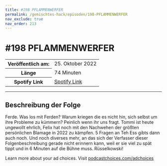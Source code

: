 ```yaml
---
title: #198 PFLAMMENWERFER
permalink: /gemischtes-hack/episoden/198-PFLAMMENWERFER
nav_exclude: true
nav_order: 213
---
```


# #198 PFLAMMENWERFER
<table class="resp-table dcf-table dcf-table-responsive dcf-table-bordered dcf-table-striped dcf-w-100%">
                    <tbody>
                        <tr>
                            <th scope="row">Veröffentlich am:</th>
                            <td data-label="Veröffentlich am:">25. Oktober 2022</td>
                        </tr>
                        <tr>
                            <th scope="row">Länge </th>
                            <td data-label="Länge ">74 Minuten</td>
                        </tr><tr>
                                <th scope="row">Spotify Link</th>
                                <td data-label="Spotify Link"><a href="https://open.spotify.com/episode/4w7p6GXwNwNTO33xLWC0kB">Spotify Link</a></td>
                            </tr></tbody>
                </table>

***

## Beschreibung der Folge

<div>
<p>Ferde. Was los mit Ferden? Warum kriegen die es nicht hin, sich selbst um ihre Probleme zu kümmern? Peinlich wenn ihr uns fragt. Tommi ist heute ungewollt ehrlich, Felix hat noch mit den Nachwehen der größten persönlichen Blamage in 2022 zu kämpfen. 5 Fragen an Teh Ess gibts dann auch noch. Und noch diverses mehr, an das sich der Verfasser dieser Folgenbeschreibung gerade nicht erinnern kann, weil er sie viel zu spät tippt und in 6 Minuten auf die Bühne muss. Rüsselkowski!</p><p> </p><p>Learn more about your ad choices. Visit <a href="https://podcastchoices.com/adchoices" rel="nofollow">podcastchoices.com/adchoices</a></p>  
</div>

